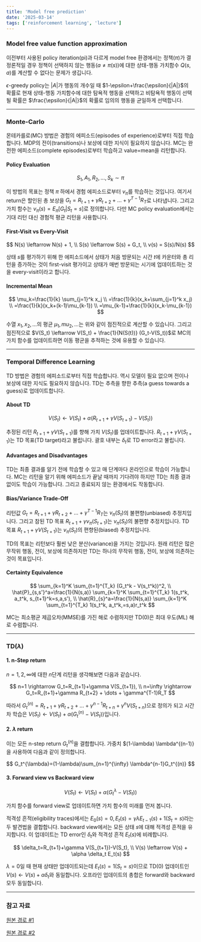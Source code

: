 ```yaml
---
title: 'Model free prediction'
date: '2025-03-14'
tags: ['reinforcement learning', 'lecture']
---
```


### Model free value function approximation

이전부터 사용된 policy iteration(pi)과 다르게 model free 환경에서는 정책($\pi$)가 결정론적일 경우 정책이 선택하지 않는 행동($a \ne \pi(s)$)에 대한 상태-행동 가치함수 $Q(s,a)$를 계산할 수 없다는 문제가 생깁니다.

$\epsilon$-greedy policy는 $|A|$가 행동의 개수일 때 $1-\epsilon+\frac{\epsilon}{|A|}$의 확률로 현재 상태-행동 가치함수에 대한 탐욕적 행동을 선택하고 비탐욕적 행동이 선택될 확률은 $\frac{\epsilon}{|A|}$의 확률로 임의의 행동을 균일하게 선택합니다.

---

### Monte-Carlo

몬테카를로(MC) 방법은 경험의 에피소드(episodes of experience)로부터 직접 학습합니다. MDP의 전이(transitions)나 보상에 대한 지식이 필요하지 않습니다. MC는 완전한 에피소드(complete episodes)로부터 학습하고 value=mean을 리턴합니다.

#### Policy Evaluation

$$
S_1, A_1, R_2, \dots, S_k \sim \pi
$$

이 방법의 목표는 정책 $\pi$ 하에서 경험 에피소드로부터 $v_{\pi}$를 학습하는 것입니다. 여기서 return은 할인된 총 보상을 $G_t=R_{t+1}+\gamma R_{t+2} + \dots + \gamma^{T-1} R_T$로 나타냅니다. 그리고 가치 함수는 $v_{\pi}(s)=E_{\pi}[G_t|S_t=s]$로 정의합니다. 다만 MC policy evaluation에서는 기대 리턴 대신 경험적 평균 리턴을 사용합니다.

#### First-Visit vs Every-Visit

$$
N(s) \leftarrow N(s) + 1, \\
S(s) \leftarrow S(s) + G_t, \\
v(s) = S(s)/N(s)
$$

상태 $s$를 평가하기 위해 한 에피소드에서 상태가 처음 방문되는 시간 $t$에 카운터와 총 리턴을 증가하는 것이 first-visit 평가이고 상태가 매번 방문되는 시기에 업데이트하는 것을 every-visit이라고 합니다.

#### Incremental Mean

$$
\mu_k=\frac{1}{k} \sum_{j=1}^k x_j \\
=\frac{1}{k}(x_k+\sum_{j=1}^k x_j) \\
=\frac{1}{k}(x_k+(k-1)\mu_{k-1}) \\
=\mu_{k-1}+\frac{1}{k}(x_k-\mu_{k-1})
$$

수열 $x_1, x_2, \dots$의 평균 $\mu_1, mu_2, \dots$는 위와 같이 점진적으로 계산할 수 있습니다. 그리고 점진적으로 $V(S_t) \leftarrow V(S_t) + \frac{1}{N(S(t))} (G_t-V(S_t))$로 MC의 가치 함수를 업데이트하면 이동 평균을 추적하는 것에 유용할 수 있습니다.

---

### Temporal Difference Learning

TD 방법은 경험의 에피소드로부터 직접 학습합니다. 역시 모델이 필요 없으며 전이나 보상에 대한 지식도 필요하지 않습니다. TD는 추측을 향한 추측(a guess towards a guess)로 업데이트합니다.

#### About TD

$$
V(S_t) \leftarrow V(S_t)+\alpha(R_{t+1}+\gamma V(S_{t+1})-V(S_t))
$$

추정된 리턴 $R_{t+1} + \gamma V(S_{t+1})$를 향해 가치 $V(S_t)$를 업데이트합니다. $R_{t+1} + \gamma V(S_{t+1})$는 TD 목표(TD target)라고 불립니다. 괄호 내부는 $\delta_t$로 TD error라고 불립니다.

#### Advantages and Disadvantages

TD는 최종 결과를 알기 전에 학습할 수 있고 매 단계마다 온라인으로 학습이 가능합니다. MC는 리턴을 알기 위해 에피소드가 끝날 때까지 기다려야 하지만 TD는 최종 결과 없이도 학습이 가능합니다. 그리고 종료되지 않는 환경에서도 작동합니다.

#### Bias/Variance Trade-Off

리턴값 $G_t=R_{t+1}+\gamma R_{t+2}+\dots+\gamma^{T-1}R_T$는 $v_\pi(S_t)$의 불편향(unbiased) 추정치입니다. 그리고 참된 TD 목표 $R_{t+1} + \gamma v_\pi(S_{t+1})$는 $v_\pi(S_t)$의 불편향 추정치입니다. TD 목표 $R_{t+1} + \gamma V(S_{t+1})$는 $v_\pi(S_t)$의 편향된(biased) 추정치입니다.

TD의 목표는 리턴보다 훨씬 낮은 분산(variance)을 가지는 것입니다. 원래 리턴은 많은 무작위 행동, 전이, 보상에 의존하지만 TD는 하나의 무작위 행동, 전이, 보상에 의존하는 것이 목표입니다.

#### Certainty Equivalence

$$
\sum_{k=1}^K \sum_{t=1}^{T_k} (G_t^k - V(s_t^k))^2, \\
\hat{P}_{s,s'}^a=\frac{1}{N(s,a)} \sum_{k=1}^K \sum_{t=1}^{T_k} 1(s_t^k, a_t^k, s_{t+1}^k=s,a,s'), \\
\hat{R}_{s}^a=\frac{1}{N(s,a)} \sum_{k=1}^K \sum_{t=1}^{T_k} 1(s_t^k, a_t^k,=s,a)r_t^k
$$

MC는 최소평균 제곱오차(MMSE)를 가진 해로 수렴하지만 TD(0)은 최대 우도(ML) 해로 수렴합니다.

---

### TD($\lambda$)

#### 1. n-Step return

$n=1,2,\infty$에 대한 $n$단계 리턴을 생각해보면 다음과 같습니다.

$$
n=1 \rightarrow G_t=R_{t+1}+\gamma V(S_{t+1}), \\
n=\infty \rightarrow G_t=R_{t+1}+\gamma R_{t+2} + \dots + \gamma^{T-1}R_T
$$

따라서 $G_t^{(n)}=R_{t+1}+\gamma R_{t+2} + \dots + \gamma^{n-1}R_{t+n}+\gamma^n V(S_{t+n})$으로 정의가 되고 시간차 학습은 $V(S_t) \leftarrow V(S_t)+\alpha(G_t^{(n)}-V(S_t))$입니다.

#### 2. $\lambda$ return

이는 모든 n-step return $G_t^{(n)}$을 결합합니다. 가중치 $(1-\lambda) \lambda^{(n-1)}을 사용하여 다음과 같이 정의합니다.

$$
G_t^{\lambda}=(1-\lambda)\sum_{n=1}^{\infty} \lambda^{n-1}G_t^{(n)}
$$

#### 3. Forward view vs Backward view

$$
V(S_t) \leftarrow V(S_t)+\alpha(G_t^{\lambda}-V(S_t))
$$

가치 함수를 forward view로 업데이트하면 가치 함수의 미래를 먼저 봅니다.

적격성 흔적(eligibility traces)에서는 $E_0(s)=0, E_t(s)=\gamma \lambda E_{t-1}(s)+1(S_t=s)$라는 두 발견법을 결합합니다. backward view에서는 모든 상태 $s$에 대해 적격성 흔적을 유지합니다. 이 업데이트는 TD error인 $\delta_t$와 적격성 흔적 $E_t(s)$에 비례합니다.

$$
\delta_t=R_{t+1}+\gamma V(S_{t+1})-V(S_t), \\
V(s) \leftarrow V(s) + \alpha \delta_t E_t(s)
$$

$\lambda=0$일 때 현재 상태만 업데이트되는데 $E_t(s)=1(S_t=s)$이므로 TD(0) 업데이트인 $V(s) \leftarrow V(s) + \alpha \delta_t$와 동일합니다. 오프라인 업데이트의 총합은 forward와 backward 모두 동일합니다.

---

### 참고 자료

[원본 경로 #1](https://youtu.be/b_wvosA70f8?si=tJRhjOU2ZPA0cdyK)

[원본 경로 #2](https://davidstarsilver.wordpress.com/wp-content/uploads/2025/04/lecture-4-model-free-prediction-.pdf)


